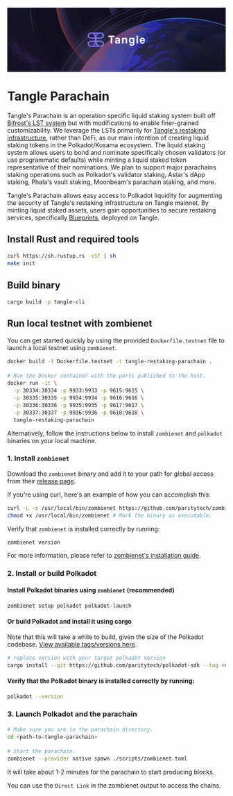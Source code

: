 <a href="https://tangle.finance"><img align="center" src="./assets/Tangle%20%20Banner.png" alt="tangle Banner"/></a>

<h1 align="left">Tangle Parachain</a></h1>

<p align="left">
	
Tangle's Parachain is an operation specific liquid staking system built off [Bifrost's LST system](https://github.com/bifrost-finance/bifrost/tree/develop/pallets) but with modifications to enable finer-grained customizability. We leverage the LSTs primarily for [Tangle's restaking infrastructure](https://github.com/webb-tools/tangle), rather than DeFi, as our main intention of creating liquid staking tokens in the Polkadot/Kusama ecosystem. The liquid staking system allows users to bond and nominate specifically chosen validators (or use programmatic defaults) while minting a liquid staked token representative of their nominations. We plan to support major parachains staking operations such as Polkadot's validator staking, Astar's dApp staking, Phala's vault staking, Moonbeam's parachain staking, and more.

Tangle's Parachain allows easy access to Polkadot liquidity for augmenting the security of Tangle's restaking infrastructure on Tangle mainnet. By minting liquid staked assets, users gain opportunities to secure restaking services, specifically [Blueprints](https://docs.tangle.tools/developers/blueprints), deployed on Tangle.

## Install Rust and required tools

```bash
curl https://sh.rustup.rs -sSf | sh
make init
```

## Build binary

```bash
cargo build -p tangle-cli
```

## Run local testnet with zombienet

You can get started quickly by using the provided `Dockerfile.testnet` file to launch a local testnet using `zombienet`.

```bash
docker build -f Dockerfile.testnet -t tangle-restaking-parachain .

# Run the Docker container with the ports published to the host.
docker run -it \
  -p 30334:30334 -p 9933:9933 -p 9615:9615 \
  -p 30335:30335 -p 9934:9934 -p 9616:9616 \
  -p 30336:30336 -p 9935:9935 -p 9617:9617 \
  -p 30337:30337 -p 9936:9936 -p 9618:9618 \
  tangle-restaking-parachain
```

Alternatively, follow the instructions below to install `zombienet` and `polkadot` binaries on your local machine.

### 1. Install `zombienet`

Download the `zombienet` binary and add it to your path for global access from their [release page](https://github.com/paritytech/zombienet/releases).

If you're using curl, here's an example of how you can accomplish this:

```bash
curl -L -o /usr/local/bin/zombienet https://github.com/paritytech/zombienet/releases/download/v1.3.105/zombienet-linux-x64
chmod +x /usr/local/bin/zombienet # Mark the binary as executable.
```

Verify that `zombienet` is installed correctly by running:

```bash
zombienet version
```

For more information, please refer to [zombienet's installation guide](https://paritytech.github.io/zombienet/install.html).

### 2. Install or build Polkadot

#### Install Polkadot binaries using `zombienet` (recommended)

```bash
zombienet setup polkadot polkadot-launch
```

#### Or build Polkadot and install it using cargo

Note that this will take a while to build, given the size of the Polkadot codebase. [View available tags/versions here](https://github.com/paritytech/polkadot-sdk/tags).

```bash
# replace version with your target polkadot version
cargo install --git https://github.com/paritytech/polkadot-sdk --tag <version> polkadot --locked
```

#### Verify that the Polkadot binary is installed correctly by running:

```bash
polkadot --version
```

### 3. Launch Polkadot and the parachain

```bash
# Make sure you are in the parachain directory.
cd <path-to-tangle-parachain>

# Start the parachain.
zombienet --provider native spawn ./scripts/zombienet.toml
```

It will take about 1-2 minutes for the parachain to start producing blocks.

You can use the `Direct Link` in the zombienet output to access the chains.
